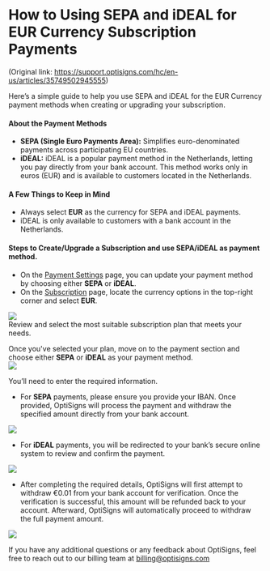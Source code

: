 # How to Using SEPA and iDEAL for EUR Currency Subscription Payments

(Original link: https://support.optisigns.com/hc/en-us/articles/35749502945555)

Here’s a simple guide to help you use SEPA and iDEAL for the EUR Currency payment methods when creating or upgrading your subscription.

#### **About the Payment Methods**

* **SEPA (Single Euro Payments Area):** Simplifies euro-denominated payments across participating EU countries.
* **iDEAL:** iDEAL is a popular payment method in the Netherlands, letting you pay directly from your bank account. This method works only in euros (EUR) and is available to customers located in the Netherlands.

#### **A Few Things to Keep in Mind**

* Always select **EUR** as the currency for SEPA and iDEAL payments.
* iDEAL is only available to customers with a bank account in the Netherlands.

#### **Steps to Create/Upgrade a Subscription and use SEPA/iDEAL as payment method.**

* On the [Payment Settings](https://app.optisigns.com/app/s/payment) page, you can update your payment method by choosing either **SEPA** or **iDEAL**.
* On the [Subscription](https://app.optisigns.com/app/s/subscription-plan) page, locate the currency options in the top-right corner and select **EUR**.

![](https://support.optisigns.com/hc/article_attachments/35749513016595)  
Review and select the most suitable subscription plan that meets your needs.

Once you've selected your plan, move on to the payment section and choose either **SEPA** or **iDEAL** as your payment method.  
![](https://support.optisigns.com/hc/article_attachments/35749513019795)

You’ll need to enter the required information.

* For **SEPA** payments, please ensure you provide your IBAN. Once provided, OptiSigns will process the payment and withdraw the specified amount directly from your bank account.

![](https://support.optisigns.com/hc/article_attachments/35749502940691)

* For **iDEAL** payments, you will be redirected to your bank’s secure online system to review and confirm the payment.

![](https://support.optisigns.com/hc/article_attachments/35749502943123)

* After completing the required details, OptiSigns will first attempt to withdraw €0.01 from your bank account for verification. Once the verification is successful, this amount will be refunded back to your account. Afterward, OptiSigns will automatically proceed to withdraw the full payment amount.

![](https://support.optisigns.com/hc/article_attachments/35749502944019)

If you have any additional questions or any feedback about OptiSigns, feel free to reach out to our billing team at [billing@optisigns.com](mailto:billing@optisigns.com)